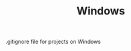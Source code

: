 ﻿---
title: Windows
kind: article
tags: [windows, microsoft]
---

.gitignore file for projects on Windows
